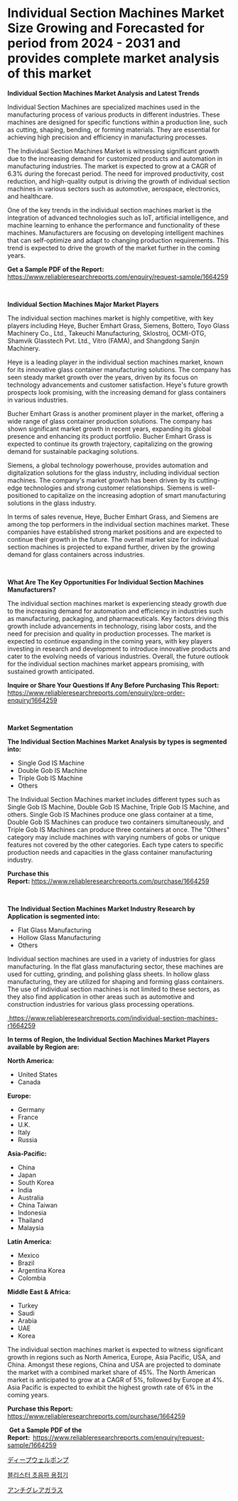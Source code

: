 <p><h1>Individual Section Machines Market Size Growing and Forecasted for period from 2024 - 2031 and provides complete market analysis of this market</h1></p><p><strong>Individual Section Machines Market Analysis and Latest Trends</strong></p>
<p><p>Individual Section Machines are specialized machines used in the manufacturing process of various products in different industries. These machines are designed for specific functions within a production line, such as cutting, shaping, bending, or forming materials. They are essential for achieving high precision and efficiency in manufacturing processes.</p><p>The Individual Section Machines Market is witnessing significant growth due to the increasing demand for customized products and automation in manufacturing industries. The market is expected to grow at a CAGR of 6.3% during the forecast period. The need for improved productivity, cost reduction, and high-quality output is driving the growth of individual section machines in various sectors such as automotive, aerospace, electronics, and healthcare.</p><p>One of the key trends in the individual section machines market is the integration of advanced technologies such as IoT, artificial intelligence, and machine learning to enhance the performance and functionality of these machines. Manufacturers are focusing on developing intelligent machines that can self-optimize and adapt to changing production requirements. This trend is expected to drive the growth of the market further in the coming years.</p></p>
<p><strong>Get a Sample PDF of the Report:&nbsp;</strong> <a href="https://www.reliableresearchreports.com/enquiry/request-sample/1664259">https://www.reliableresearchreports.com/enquiry/request-sample/1664259</a></p>
<p>&nbsp;</p>
<p><strong>Individual Section Machines Major Market Players</strong></p>
<p><p>The individual section machines market is highly competitive, with key players including Heye, Bucher Emhart Grass, Siemens, Bottero, Toyo Glass Machinery Co., Ltd., Takeuchi Manufacturing, Sklostroj, OCMI-OTG, Shamvik Glasstech Pvt. Ltd., Vitro (FAMA), and Shangdong Sanjin Machinery.</p><p>Heye is a leading player in the individual section machines market, known for its innovative glass container manufacturing solutions. The company has seen steady market growth over the years, driven by its focus on technology advancements and customer satisfaction. Heye's future growth prospects look promising, with the increasing demand for glass containers in various industries.</p><p>Bucher Emhart Grass is another prominent player in the market, offering a wide range of glass container production solutions. The company has shown significant market growth in recent years, expanding its global presence and enhancing its product portfolio. Bucher Emhart Grass is expected to continue its growth trajectory, capitalizing on the growing demand for sustainable packaging solutions.</p><p>Siemens, a global technology powerhouse, provides automation and digitalization solutions for the glass industry, including individual section machines. The company's market growth has been driven by its cutting-edge technologies and strong customer relationships. Siemens is well-positioned to capitalize on the increasing adoption of smart manufacturing solutions in the glass industry.</p><p>In terms of sales revenue, Heye, Bucher Emhart Grass, and Siemens are among the top performers in the individual section machines market. These companies have established strong market positions and are expected to continue their growth in the future. The overall market size for individual section machines is projected to expand further, driven by the growing demand for glass containers across industries.</p></p>
<p>&nbsp;</p>
<p><strong>What Are The Key Opportunities For Individual Section Machines Manufacturers?</strong></p>
<p><p>The individual section machines market is experiencing steady growth due to the increasing demand for automation and efficiency in industries such as manufacturing, packaging, and pharmaceuticals. Key factors driving this growth include advancements in technology, rising labor costs, and the need for precision and quality in production processes. The market is expected to continue expanding in the coming years, with key players investing in research and development to introduce innovative products and cater to the evolving needs of various industries. Overall, the future outlook for the individual section machines market appears promising, with sustained growth anticipated.</p></p>
<p><strong>Inquire or Share Your Questions If Any Before Purchasing This Report:</strong> <a href="https://www.reliableresearchreports.com/enquiry/pre-order-enquiry/1664259">https://www.reliableresearchreports.com/enquiry/pre-order-enquiry/1664259</a></p>
<p>&nbsp;</p>
<p><strong>Market Segmentation</strong></p>
<p><strong>The Individual Section Machines Market Analysis by types is segmented into:</strong></p>
<p><ul><li>Single God IS Machine</li><li>Double Gob IS Machine</li><li>Triple Gob IS Machine</li><li>Others</li></ul></p>
<p><p>The Individual Section Machines market includes different types such as Single Gob IS Machine, Double Gob IS Machine, Triple Gob IS Machine, and others. Single Gob IS Machines produce one glass container at a time, Double Gob IS Machines can produce two containers simultaneously, and Triple Gob IS Machines can produce three containers at once. The "Others" category may include machines with varying numbers of gobs or unique features not covered by the other categories. Each type caters to specific production needs and capacities in the glass container manufacturing industry.</p></p>
<p><strong>Purchase this Report:&nbsp;</strong><a href="https://www.reliableresearchreports.com/purchase/1664259">https://www.reliableresearchreports.com/purchase/1664259</a></p>
<p>&nbsp;</p>
<p><strong>The Individual Section Machines Market Industry Research by Application is segmented into:</strong></p>
<p><ul><li>Flat Glass Manufacturing</li><li>Hollow Glass Manufacturing</li><li>Others</li></ul></p>
<p><p>Individual section machines are used in a variety of industries for glass manufacturing. In the flat glass manufacturing sector, these machines are used for cutting, grinding, and polishing glass sheets. In hollow glass manufacturing, they are utilized for shaping and forming glass containers. The use of individual section machines is not limited to these sectors, as they also find application in other areas such as automotive and construction industries for various glass processing operations.</p></p>
<p><a href="https://www.reliableresearchreports.com/individual-section-machines-r1664259">&nbsp;https://www.reliableresearchreports.com/individual-section-machines-r1664259</a></p>
<p><strong>In terms of Region, the Individual Section Machines Market Players available by Region are:</strong></p>
<p>
    <p> <strong> North America: </strong>
        <ul>
            <li>United States</li>
            <li>Canada</li>
        </ul>
        </p> 
    <p> <strong> Europe: </strong>
        <ul>
            <li>Germany</li>
            <li>France</li>
            <li>U.K.</li>
            <li>Italy</li>
            <li>Russia</li>
        </ul>
        </p> 
    <p> <strong> Asia-Pacific: </strong>
        <ul>
            <li>China</li>
            <li>Japan</li>
            <li>South Korea</li>
            <li>India</li>
            <li>Australia</li>
            <li>China Taiwan</li>
            <li>Indonesia</li>
            <li>Thailand</li>
            <li>Malaysia</li>
        </ul>
        </p> 
    <p> <strong> Latin America: </strong>
        <ul>
            <li>Mexico</li>
            <li>Brazil</li>
            <li>Argentina Korea</li>
            <li>Colombia</li>
        </ul>
        </p> 
    <p> <strong> Middle East & Africa: </strong>
        <ul>
            <li>Turkey</li>
            <li>Saudi</li>
            <li>Arabia</li>
            <li>UAE</li>
            <li>Korea</li>
        </ul>
    </p>
    </p>
<p><p>The individual section machines market is expected to witness significant growth in regions such as North America, Europe, Asia Pacific, USA, and China. Amongst these regions, China and USA are projected to dominate the market with a combined market share of 45%. The North American market is anticipated to grow at a CAGR of 5%, followed by Europe at 4%. Asia Pacific is expected to exhibit the highest growth rate of 6% in the coming years.</p></p>
<p><strong>Purchase this Report: </strong><a href="https://www.reliableresearchreports.com/purchase/1664259">https://www.reliableresearchreports.com/purchase/1664259</a></p>
<p>&nbsp;<strong>Get a Sample PDF of the Report:&nbsp;&nbsp;</strong><a href="https://www.reliableresearchreports.com/enquiry/request-sample/1664259">https://www.reliableresearchreports.com/enquiry/request-sample/1664259</a></p>
<p><strong></strong></p>
<p><p><a href="https://github.com/GregorioOKeefe2023/Market-Research-Report-List-1/blob/main/157082096697.md">ディープウェルポンプ</a></p><p><a href="https://github.com/msujons1512/Market-Research-Report-List-1/blob/main/904797388314.md">블리스터 초음파 용접기</a></p><p><a href="https://github.com/oqxogxyvqe90775/Market-Research-Report-List-2/blob/main/678452296700.md">アンチグレアガラス</a></p></p>